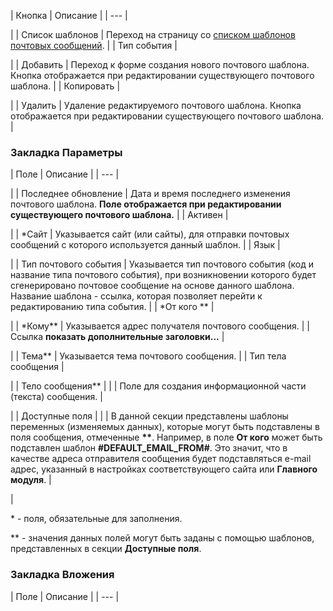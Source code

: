 | Кнопка | Описание |
| --- |

|
| Список шаблонов | Переход на страницу со [списком шаблонов почтовых сообщений](/user_help/settings/settings/mail_events/message_admin.php). |
| Тип события |

|
| Добавить | Переход к форме создания нового почтового шаблона.   Кнопка отображается при редактировании существующего почтового шаблона. |
| Копировать |

|
| Удалить | Удаление редактируемого почтового шаблона.   Кнопка отображается при редактировании существующего почтового шаблона. |

### Закладка Параметры

| Поле | Описание |
| --- |

|
| Последнее обновление | Дата и время последнего изменения почтового шаблона. **Поле отображается при редактировании существующего почтового шаблона.** |
| Активен |

|
| \*Сайт | Указывается сайт (или сайты), для отправки почтовых сообщений с которого используется данный шаблон. |
| Язык |

|
| Тип почтового события | Указывается тип почтового события (код и название типа почтового события), при возникновении которого будет сгенерировано почтовое сообщение на основе данного шаблона. Название шаблона - ссылка, которая позволяет перейти к редактированию типа события. |
| \*От кого \*\* |

|
| \*Кому\*\* | Указывается адрес получателя почтового сообщения. |
| Ссылка **показать дополнительные заголовки...** |

|
| Тема\*\* | Указывается тема почтового сообщения. |
| Тип тела сообщения |

|
| Тело сообщения\*\* | |
| Поле для создания информационной части (текста) сообщения. |

|
| Доступные поля | |
| В данной секции представлены шаблоны переменных (изменяемых данных), которые могут быть подставлены в поля сообщения, отмеченные **\*\***.     Например, в поле **От кого** может быть подставлен шаблон **#DEFAULT\_EMAIL\_FROM#**. Это значит, что в качестве адреса отправителя сообщения будет подставляться e-mail адрес, указанный в настройках соответствующего сайта или **Главного модуля**. |

|

\* - поля, обязательные для заполнения.

\*\* - значения данных полей могут быть заданы с помощью шаблонов, представленных в секции **Доступные поля**.

### Закладка Вложения

| Поле | Описание |
| --- |